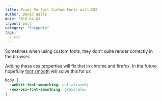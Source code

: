 ```yaml
---
title: Pixel Perfect Custom Fonts with CSS
author: David Wells
date: 2016-04-01
layout: post
category: "Snippets"
tags:
  - css
---
```


Sometimes when using custom fonts, they don't quite render correctly in the browser.

Adding these css properties will fix that in chrome and firefox. In the future hopefully [font smooth](https://www.w3.org/TR/css-fonts-3/#font-smooth-prop) will solve this for us

```css
body {
  -webkit-font-smoothing: antialiased;
  -moz-osx-font-smoothing: grayscale;
}
```

